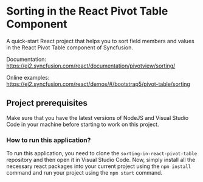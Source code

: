 # Sorting in the React Pivot Table Component 

A quick-start React project that helps you to sort field members and values in the React Pivot Table component of Syncfusion.

Documentation: https://ej2.syncfusion.com/react/documentation/pivotview/sorting/

Online examples: https://ej2.syncfusion.com/react/demos/#/bootstrap5/pivot-table/sorting

## Project prerequisites

Make sure that you have the latest versions of NodeJS and Visual Studio Code in your machine before starting to work on this project.

### How to run this application?

To run this application, you need to clone the `sorting-in-react-pivot-table` repository and then open it in Visual Studio Code. Now, simply install all the necessary react packages into your current project using the `npm install` command and run your project using the `npm start` command.
